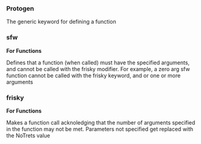 <h3>Protogen</h3>
<p>The generic keyword for defining a function</p>

<h3>sfw</h3>
<b>For Functions</b>
<p>Defines that a function (when called) must have the specified arguments, and cannot be called with the frisky modifier. For example, a zero arg sfw function cannot be called with the frisky keyword, and or one or more arguments</p>

<h3>frisky</h3>
<b>For Functions</b>
<p>Makes a function call acknoledging that the number of arguments specified in the function may not be met. Parameters not specified get replaced with the NoTrets value</p>